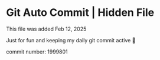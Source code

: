 # Git Auto Commit | Hidden File

This file was added Feb 12, 2025

Just for fun and keeping my daily git commit active 🤪

commit number: 1999801
